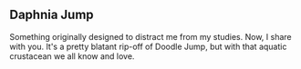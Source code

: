 ## Daphnia Jump

Something originally designed to distract me from my studies. Now, I share with you. It's a pretty blatant rip-off of Doodle Jump, but with that aquatic crustacean we all know and love.
